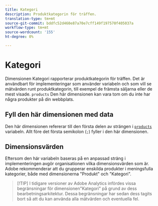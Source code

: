 ```yaml
---
title: Kategori
description: Produktkategorin för träffen.
translation-type: tm+mt
source-git-commit: bddfc52d460e87a70e7cff149f197570f405037a
workflow-type: tm+mt
source-wordcount: '155'
ht-degree: 0%

---
```



# Kategori

Dimensionen Kategori rapporterar produktkategorin för träffen. Det är användbart för implementeringar som använder variabeln och som vill se mätvärden runt produktkategorin, till exempel de främsta säljarna eller de mest visade. `products` Den här dimensionen kan vara tom om du inte har några produkter på din webbplats.

## Fyll den här dimensionen med data

Den här dimensionen refererar till den första delen av strängen i [`products`](/help/implement/vars/page-vars/products.md) variabeln. Allt före det första semikolon (`;`) fyller i den här dimensionen.

## Dimensionsvärden

Eftersom den här variabeln baseras på en anpassad sträng i implementeringen avgör organisationen vilka dimensionsvärden som är. Adobe rekommenderar att du grupperar enskilda produkter i meningsfulla kategorier, både med dimensionerna &quot;Produkt&quot; och &quot;Kategori&quot;.

> [!TIP] I tidigare versioner av Adobe Analytics infördes vissa begränsningar för dimensionen&quot;Kategori&quot; på grund av dess bearbetningsarkitektur. Dessa begränsningar har sedan dess tagits bort så att du kan använda alla mätvärden och eventuella fel.
